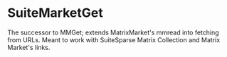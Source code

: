 # SuiteMarketGet
The successor to MMGet; extends MatrixMarket's mmread into fetching from URLs. Meant to work with SuiteSparse Matrix Collection and Matrix Market's links.
